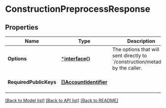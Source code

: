 # ConstructionPreprocessResponse

## Properties
Name | Type | Description | Notes
------------ | ------------- | ------------- | -------------
**Options** | [***interface{}**](interface{}.md) | The options that will be sent directly to &#x60;/construction/metadata&#x60; by the caller. | [optional] [default to null]
**RequiredPublicKeys** | [**[]AccountIdentifier**](AccountIdentifier.md) |  | [optional] [default to null]

[[Back to Model list]](../README.md#documentation-for-models) [[Back to API list]](../README.md#documentation-for-api-endpoints) [[Back to README]](../README.md)

